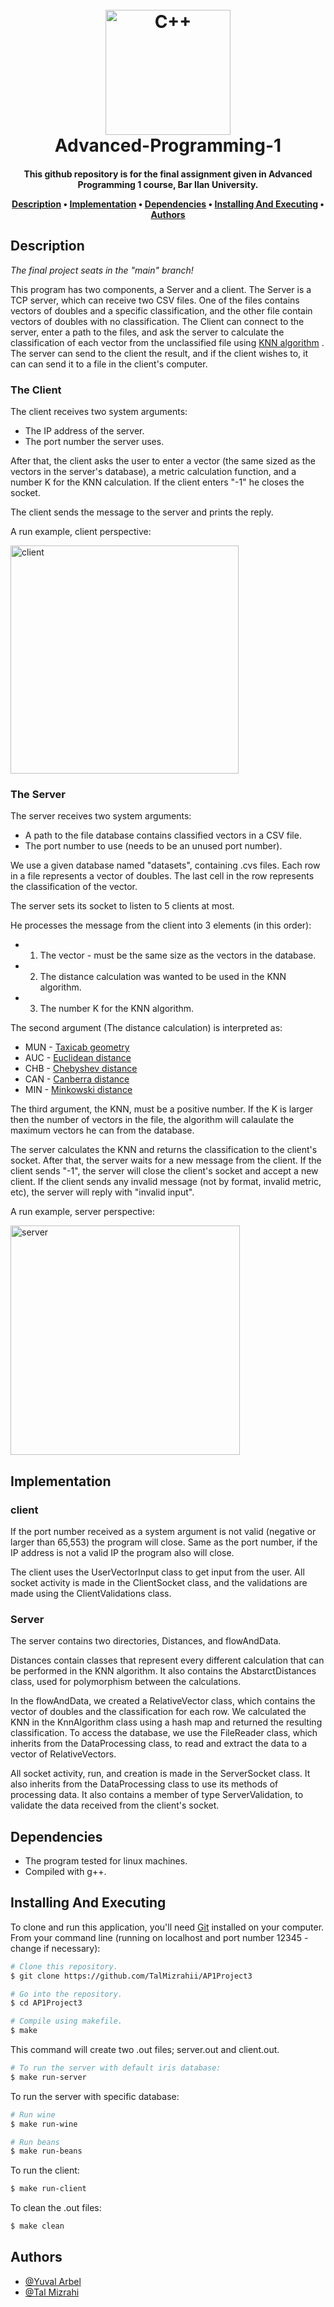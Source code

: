 <h1 align="center">
  <br>
  <a href="https://github.com/TalMizrahii/AP1Project"><img src="https://img.icons8.com/color/344/c-plus-plus-logo.png" alt="C++" width="200"></a>
  <br>
  Advanced-Programming-1
  <br>
</h1>

<h4 align="center">This github repository is for the final assignment given in Advanced Programming 1 course, Bar Ilan University.


<p align="center">
  <a href="#description">Description</a> •
  <a href="#implementation">Implementation</a> •
  <a href="#dependencies">Dependencies</a> •
  <a href="#installing-and-executing">Installing And Executing</a> •
  <a href="#authors">Authors</a> 
</p>

## Description

*The final project seats in the "main" branch!*

This program has two components, a Server and a client. The Server is a TCP server, which can receive two CSV files. One of the files contains vectors of doubles and a specific classification, and the other file contain vectors of doubles with no classification. The Client can connect to the server, enter a path to the files, and ask the server to calculate the classification of each vector from the unclassified file using [KNN algorithm](https://en.wikipedia.org/wiki/K-nearest_neighbors_algorithm) . The server can send to the client the result, and if the client wishes to, it can can send it to a file in the client's computer.

### The Client

The client receives two system arguments:
 * The IP address of the server.
 * The port number the server uses.
 
After that, the client asks the user to enter a vector (the same sized as the vectors in the server's database), a metric calculation function, and a number K for the KNN calculation. If the client enters "-1" he closes the socket.
 
The client sends the message to the server and prints the reply.
  
A run example, client perspective:
  
 <img width="365" alt="client" src="https://user-images.githubusercontent.com/103560553/210224395-24624769-ac11-4ade-bfb9-f1584748a5ec.PNG">

### The Server

The server receives two system arguments:
  
 * A path to the file database contains classified vectors in a CSV file.
 * The port number to use (needs to be an unused port number).
 
We use a given database named "datasets", containing .cvs files. Each row in a file represents a vector of doubles. The last cell in the row represents the classification of the vector. 
  
The server sets its socket to listen to 5 clients at most.

He processes the message from the client into 3 elements (in this order):

* 1. The vector - must be the same size as the vectors in the database.
* 2. The distance calculation was wanted to be used in the KNN algorithm.
* 3. The number K for the KNN algorithm.

The second argument (The distance calculation) is interpreted as:
  * MUN - [Taxicab geometry](https://en.wikipedia.org/wiki/Taxicab_geometry)
  * AUC - [Euclidean distance](https://en.wikipedia.org/wiki/Euclidean_distance)
  * CHB - [Chebyshev distance](https://en.wikipedia.org/wiki/Chebyshev_distance)
  * CAN - [Canberra distance](https://en.wikipedia.org/wiki/Canberra_distance)
  * MIN - [Minkowski distance](https://en.wikipedia.org/wiki/Minkowski_distance)
  
The third argument, the KNN, must be a positive number. If the K is larger then the number of vectors in the file, the algorithm will calaulate the maximum vectors he can from the database.

The server calculates the KNN and returns the classification to the client's socket. After that, the server waits for a new message from the client. If the client sends "-1", the server will close the client's socket and accept a new client. If the client sends any invalid message (not by format, invalid metric, etc), the server will reply with "invalid input".
  
A run example, server perspective:
  
<img width="367" alt="server" src="https://user-images.githubusercontent.com/103560553/210224382-9ade1708-43f9-436c-b2b4-22ab6cf80fb0.PNG">


## Implementation
  
### client

If the port number received as a system argument is not valid (negative or larger than 65,553) the program will close. Same as the port number, if the IP address is not a valid IP the program also will close.
  
The client uses the UserVectorInput class to get input from the user. All socket activity is made in the ClientSocket class, and the validations are made using the ClientValidations class.

### Server
The server contains two directories, Distances, and flowAndData.
  
Distances contain classes that represent every different calculation that can be performed in the KNN algorithm. It also contains the AbstarctDistances class, used for polymorphism between the calculations.

In the flowAndData, we created a RelativeVector class, which contains the vector of doubles and the classification for each row. We calculated the KNN in the KnnAlgorithm class using a hash map and returned the resulting classification. To access the database, we use the FileReader class, which inherits from the DataProcessing class, to read and extract the data to a vector of RelativeVectors.

All socket activity, run, and creation is made in the ServerSocket class. It also inherits from the DataProcessing class to use its methods of processing data. It also contains a member of type ServerValidation, to validate the data received from the client's socket.

## Dependencies

* The program tested for linux machines.
* Compiled with g++.

## Installing And Executing

To clone and run this application, you'll need [Git](https://git-scm.com) installed on your computer. From your command line (running on localhost and port number 12345 - change if necessary):

```bash
# Clone this repository.
$ git clone https://github.com/TalMizrahii/AP1Project3

# Go into the repository.
$ cd AP1Project3

# Compile using makefile.
$ make
```
  This command will create two .out files; server.out and client.out.
  
```bash
# To run the server with default iris database:
$ make run-server
```
To run the server with specific database:

```bash
# Run wine
$ make run-wine
```

```bash
# Run beans
$ make run-beans
```
  
To run the client:
  
```bash
$ make run-client
```

To clean the .out files:

```bash
$ make clean
```

## Authors
* [@Yuval Arbel](https://github.com/YuvalArbel1)
* [@Tal Mizrahi](https://github.com/TalMizrahii)

